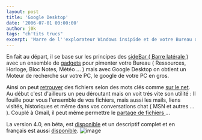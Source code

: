 ```yaml
---
layout: post
title: 'Google Desktop'
date: '2006-07-01 00:00:00'
author: j0k
tags: "ch'tits trucs"
excerpt: 'Marre de l''explorateur Windows insipide et de votre Bureau déséspérement vide ? Et bien Google vous propose une autre façon de gérer vos fichiers.'
---
```


En fait au départ, il se base sur les principes des [sideBar ( Barre latérale )](http://desktop.google.com/fr/features.html#sidebar) avec un ensemble de [gadgets](http://desktop.google.com/fr/features.html#ggadgets) pour pimenter votre Bureau ( Ressources, Horloge, Bloc Notes, Météo ... ) mais avec Google Desktop on obtient un Moteur de recherche sur votre PC, le google de votre PC en gros.

Ainsi on peut [retrouver](http://desktop.google.com/fr/features.html#search) des fichiers selon des mots clés comme [sur le net](http://desktop.google.com/fr/images/timeline.jpg).
  Au début c'est d'ailleurs un peu déroutant mais on voit trés vite son utilité : Il fouille pour vous l'ensemble de vos fichiers, mais aussi les mails, liens visités, historiques et même dans vos conversations chat ( MSN et autres ... ).
  Couplé à Gmail, il peut même permettre le [partage de fichiers ](http://desktop.google.com/fr/features.html#share)...

La version 4.0, en béta, est [disponible](http://desktop.google.com/) et un descriptif complet et en français est aussi [disponible](http://desktop.google.com/fr/features.html).
   ![image](http://desktop.google.com/fr/images/fb_home2.gif)
